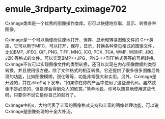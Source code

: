 # emule_3rdparty_cximage702
CxImage类库是一个优秀的图像操作类库。它可以快捷地存取、显示、转换各种图像。

CxImage是一个可以简便而快速地打开、保存、显示和转换图像文件的 C++类库，它可以用于MFC，可以打开，保存，显示，转换各种常见格式的图像文件，比如BMP, JPEG, GIF, PNG, TIFF, MNG, ICO, PCX, TGA, WMF, WBMP, JBG, J2K 等格式的文件。可以实现BMP<->JPG，PNG <->TIFF格式等等的互相转换。CxImage不仅可以实现图像文件的类型转换，还可以实现在内存图像数据的类型转换，并且使用很方便。除了文件格式的相互转换，它还提供了很多很多图像后处理的功能，比如图像模糊，锐化等等，功能非常强大和实用。另外，CxImage是开源的，并在zlib许可下发布，“如果你在你的产品中使用了这些源代码，虽然致谢不是必须的，但是却会得到众人的欣赏。”简单地说，你可以随意地使用这些代码，只要你不说它是你自己的就行了。

CxImage中的x，大约代表了丰富的图像格式支持和丰富的图像处理功能，可以说CxImage是图像处理的十全大补汤。

